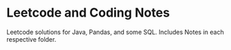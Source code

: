 # Leetcode and Coding Notes
Leetcode solutions for Java, Pandas, and some SQL. Includes Notes in each respective folder.


